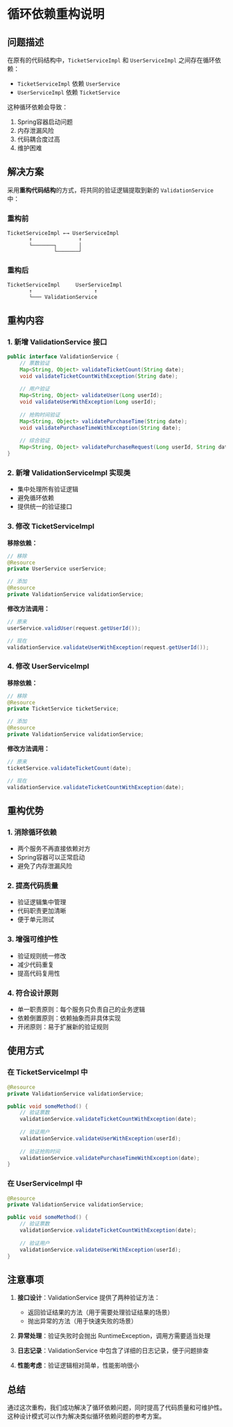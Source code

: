 # 循环依赖重构说明

## 问题描述

在原有的代码结构中，`TicketServiceImpl` 和 `UserServiceImpl` 之间存在循环依赖：

- `TicketServiceImpl` 依赖 `UserService`
- `UserServiceImpl` 依赖 `TicketService`

这种循环依赖会导致：
1. Spring容器启动问题
2. 内存泄漏风险
3. 代码耦合度过高
4. 维护困难

## 解决方案

采用**重构代码结构**的方式，将共同的验证逻辑提取到新的 `ValidationService` 中：

### 重构前
```
TicketServiceImpl ←→ UserServiceImpl
       ↑               ↑
       └───────┐       │
               └───────┘
```

### 重构后
```
TicketServiceImpl     UserServiceImpl
       ↑                    ↑
       └─── ValidationService
```

## 重构内容

### 1. 新增 ValidationService 接口

```java
public interface ValidationService {
    // 票数验证
    Map<String, Object> validateTicketCount(String date);
    void validateTicketCountWithException(String date);
    
    // 用户验证
    Map<String, Object> validateUser(Long userId);
    void validateUserWithException(Long userId);
    
    // 抢购时间验证
    Map<String, Object> validatePurchaseTime(String date);
    void validatePurchaseTimeWithException(String date);
    
    // 综合验证
    Map<String, Object> validatePurchaseRequest(Long userId, String date);
}
```

### 2. 新增 ValidationServiceImpl 实现类

- 集中处理所有验证逻辑
- 避免循环依赖
- 提供统一的验证接口

### 3. 修改 TicketServiceImpl

**移除依赖：**
```java
// 移除
@Resource
private UserService userService;

// 添加
@Resource
private ValidationService validationService;
```

**修改方法调用：**
```java
// 原来
userService.validUser(request.getUserId());

// 现在
validationService.validateUserWithException(request.getUserId());
```

### 4. 修改 UserServiceImpl

**移除依赖：**
```java
// 移除
@Resource
private TicketService ticketService;

// 添加
@Resource
private ValidationService validationService;
```

**修改方法调用：**
```java
// 原来
ticketService.validateTicketCount(date);

// 现在
validationService.validateTicketCountWithException(date);
```

## 重构优势

### 1. 消除循环依赖
- 两个服务不再直接依赖对方
- Spring容器可以正常启动
- 避免了内存泄漏风险

### 2. 提高代码质量
- 验证逻辑集中管理
- 代码职责更加清晰
- 便于单元测试

### 3. 增强可维护性
- 验证规则统一修改
- 减少代码重复
- 提高代码复用性

### 4. 符合设计原则
- 单一职责原则：每个服务只负责自己的业务逻辑
- 依赖倒置原则：依赖抽象而非具体实现
- 开闭原则：易于扩展新的验证规则

## 使用方式

### 在 TicketServiceImpl 中
```java
@Resource
private ValidationService validationService;

public void someMethod() {
    // 验证票数
    validationService.validateTicketCountWithException(date);
    
    // 验证用户
    validationService.validateUserWithException(userId);
    
    // 验证抢购时间
    validationService.validatePurchaseTimeWithException(date);
}
```

### 在 UserServiceImpl 中
```java
@Resource
private ValidationService validationService;

public void someMethod() {
    // 验证票数
    validationService.validateTicketCountWithException(date);
    
    // 验证用户
    validationService.validateUserWithException(userId);
}
```

## 注意事项

1. **接口设计**：ValidationService 提供了两种验证方法：
   - 返回验证结果的方法（用于需要处理验证结果的场景）
   - 抛出异常的方法（用于快速失败的场景）

2. **异常处理**：验证失败时会抛出 RuntimeException，调用方需要适当处理

3. **日志记录**：ValidationService 中包含了详细的日志记录，便于问题排查

4. **性能考虑**：验证逻辑相对简单，性能影响很小

## 总结

通过这次重构，我们成功解决了循环依赖问题，同时提高了代码质量和可维护性。这种设计模式可以作为解决类似循环依赖问题的参考方案。

